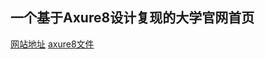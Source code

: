 <h2>一个基于Axure8设计复现的大学官网首页</h2>

[网站地址](https://cheng01315.github.io/University_Official_Website_Replication-via-Axure-8/)
[axure8文件](https://github.com/cheng01315/axuretest/blob/main/axure%20file(Suitable%20for%20axure8%20and%20above).rp)

